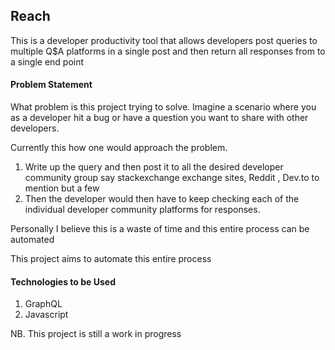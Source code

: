 ## Reach

This is a developer productivity tool that allows developers post queries to multiple Q$A platforms in a single post and then return all responses from to a single end point


#### Problem Statement
What problem is this project trying to solve. Imagine a scenario where you as a developer hit a bug or have a question you want to share with other developers. 

Currently this how one would approach the problem.
1. Write up the query and then post it to all the desired developer community group say stackexchange exchange sites, Reddit , Dev.to to mention but a few 
2. Then the developer would then have to keep checking each of the individual developer community platforms for responses.

Personally I believe this is a waste of time and this entire process can be automated

This project aims to automate this entire process 
#### Technologies to be Used

1. GraphQL
2. Javascript


NB. This project is still a work in progress 